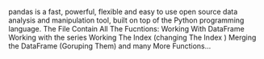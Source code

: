 pandas is a fast, powerful, flexible and easy to use open source data analysis and manipulation tool,
built on top of the Python programming language.
The File Contain All The Fucntions:
Working With DataFrame
Working with the series
Working The Index (changing The Index )
Merging the DataFrame (Goruping Them)
and many  More Functions...
